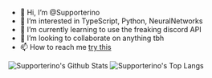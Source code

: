 - 👋 Hi, I’m @Supporterino
- 👀 I’m interested in TypeScript, Python, NeuralNetworks
- 🌱 I’m currently learning to use the freaking discord API
- 💞️ I’m looking to collaborate on anything tbh
- 📫 How to reach me [try this](mailto:lars@roth-kl.de)

<div style="{display: flex; justify-content: center; align-items: center;}">
<img alt="Supporterino's Github Stats" src="https://github-readme-stats.vercel.app/api?username=Supporterino&count_private=true&show_icons=true&theme=solarized-dark" />
<img alt="Supporterino's Top Langs" src="https://github-readme-stats.vercel.app/api/top-langs/?username=Supporterino&count_private=true&show_icons=true&theme=solarized-dark" />
</div>

<!---
Supporterino/Supporterino is a ✨ special ✨ repository because its `README.md` (this file) appears on your GitHub profile.
You can click the Preview link to take a look at your changes.
--->
